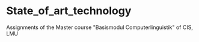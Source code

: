 # State_of_art_technology
Assignments of the Master course "Basismodul Computerlinguistik" of CIS, LMU
